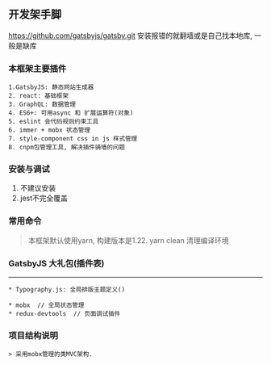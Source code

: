 ## 开发架手脚

https://github.com/gatsbyjs/gatsby.git
安装报错的就翻墙或是自己找本地库, 一般是缺库

### 本框架主要插件
    1.GatsbyJS: 静态网站生成器
    2. react: 基础框架
    3. GraphQL: 数据管理
    4. ES6+: 可用async 和 扩展运算符(对象)
    5. eslint 会代码规则约束工具
    6. immer + mobx 状态管理
    7. style-component css in js 样式管理
    8. cnpm包管理工具, 解决插件骑墙的问题 

### 安装与调试
  1. 不建议安装
  2. jest不完全覆盖

### 常用命令
  > 本框架默认使用yarn, 构建版本是1.22.
  > yarn clean 清理编译环境


  ### GatsbyJS 大礼包(插件表)
  ----
    * Typography.js: 全局排版主题定义()
  
    * mobx  // 全局状态管理
    * redux-devtools  // 页面调试插件

  ### 项目结构说明
    > 采用mobx管理的类MVC架构.